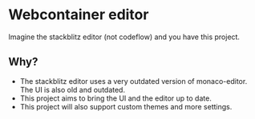 # Webcontainer editor

Imagine the stackblitz editor (not codeflow) and you have this project.

## Why?

- The stackblitz editor uses a very outdated version of monaco-editor. The UI is also old and outdated.
- This project aims to bring the UI and the editor up to date.
- This project will also support custom themes and more settings.
